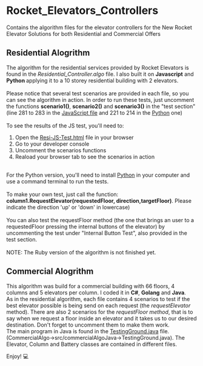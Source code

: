# Rocket_Elevators_Controllers
Contains the algorithm files for the elevator controllers for the New Rocket Elevator Solutions for both Residential and Commercial Offers

<h2>Residential Alogrithm</h2>
The algorithm for the residential services provided by Rocket Elevators is found in the <i>Residential_Controller.algo</i> file. I also built it on <strong>Javascript</strong> and <strong>Python </strong>
applying it to a 10 storey residential building with 2 elevators.
<br/>
<br>
Please notice that several test scenarios are provided in each file, so you can see the algorithm in action. In order to run these tests, just uncomment the functions <strong>scenario1()</strong>, 
<strong>scenario2()</strong> and <strong>scenario3()</strong> in the "test section" (line 281 to 283 in the <a href src="https://github.com/jorgemarcoux/Rocket_Elevators_Controllers/blob/master/Residential-JavaScript.js">JavaScript file</a> and 221 to 214 in the <a href="https://github.com/jorgemarcoux/Rocket_Elevators_Controllers/blob/master/Residential-Py">Python</a> one)
<br/>
<br>
To see the results of the JS test, you'll need to:
<ol>
<li>Open the <a href src="Resi-JS-Test.html">Resi-JS-Test.html<a> file in your browser</li>
<li>Go to your developer console</li>
<li>Uncomment the scenarios functions</li>
<li>Reaload your browser tab to see the scenarios in action</li>
</ol>
<br>
<storng>For the Python version, you'll need to install <a href="https://www.python.org/downloads/">Python</a> in your computer and use a command terminal to run the tests</strong>.
<br>  
<br>
To make your own test, just call the function: <strong>column1.RequestElevator(requestedFloor, direction,targetFloor)</strong>. Please indicate the direction 'up' or 'down' in lowercase)
<br>
<br>
You can also test the requestFloor method (the one that brings an user to a requestedFloor pressing the internal buttons of the elevator) by uncommenting the test under "Internal Button Test", also provided in the test section.
<br>
<br>  
NOTE: The Ruby version of the algorithm is not finished yet.

<h2>Commercial Alogrithm</h2>
This algorithm was build for a commercial building with 66 floors, 4 columns and 5 elevators per column. I coded it in <strong>C#</strong>, <strong>Golang</strong> and <strong>Java</strong>.
<br>
As in the residential algorithm, each file contains 4 scenarios to test if the best elevator possible is being send on each request (the <em>requestElevator</em> method).
There are also 2 scenarios for the <em>requestFloor method</em>, that is to say when we request a floor inside an elevator and it takes us to our desired destination. Don't forget to uncomment them to make them work.
<br>
The main program in Java is found in the <a href="https://github.com/jorgemarcoux/Rocket_Elevators_Controllers/blob/master/CommercialAlgo/src/commercialAlgoJava/TestingGround.java">TestingGround.java</a> file. (CommercialAlgo->src/commercialAlgoJava->TestingGround.java). The Elevator, Column and Battery classes are contained in different files.


Enjoy! 💻

